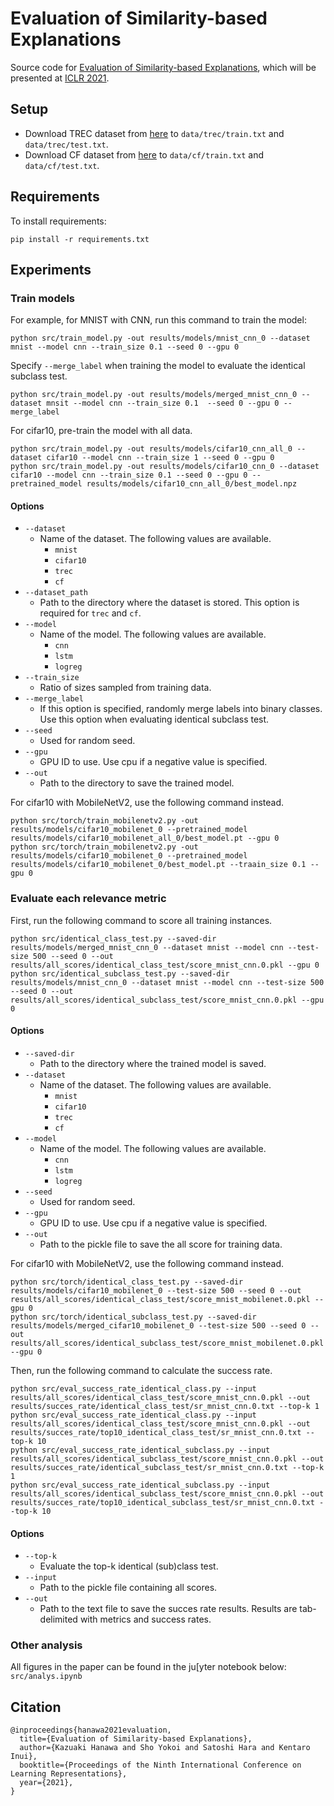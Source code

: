 # Evaluation of Similarity-based Explanations

Source code for [Evaluation of Similarity-based Explanations](https://openreview.net/forum?id=9uvhpyQwzM_), which will be presented at [ICLR 2021](https://iclr.cc/Conferences/2021).


## Setup
- Download TREC dataset from [here](https://cogcomp.seas.upenn.edu/Data/QA/QC/) to `data/trec/train.txt` and `data/trec/test.txt`.
- Download CF dataset from [here](https://github.com/pabitralenka/Customer-Feedback-Analysis/tree/master/CNN) to `data/cf/train.txt` and `data/cf/test.txt`.

## Requirements

To install requirements:

```setup
pip install -r requirements.txt
```

## Experiments

### Train models

For example, for MNIST with CNN, run this command to train the model:

```trai
python src/train_model.py -out results/models/mnist_cnn_0 --dataset mnist --model cnn --train_size 0.1 --seed 0 --gpu 0
```

Specify `--merge_label` when training the model to evaluate the identical subclass test.
```trai
python src/train_model.py -out results/models/merged_mnist_cnn_0 --dataset mnsit --model cnn --train_size 0.1  --seed 0 --gpu 0 --merge_label
```

For cifar10, pre-train the model with all data.
```trai
python src/train_model.py -out results/models/cifar10_cnn_all_0 --dataset cifar10 --model cnn --train_size 1 --seed 0 --gpu 0
python src/train_model.py -out results/models/cifar10_cnn_0 --dataset cifar10 --model cnn --train_size 0.1 --seed 0 --gpu 0 --pretrained_model results/models/cifar10_cnn_all_0/best_model.npz
```

#### Options
- `--dataset`
    - Name of the dataset. The following values ​​are available.
        - `mnist`
        - `cifar10`
        - `trec`
        - `cf`
- `--dataset_path`
    - Path to the directory where the dataset is stored. This option is required for `trec` and `cf`.
- `--model`
    - Name of the model. The following values ​​are available.
        - `cnn`
        - `lstm`
        - `logreg`
- `--train_size`
    - Ratio of sizes sampled from training data.
- `--merge_label`
    - If this option is specified, randomly merge labels into binary classes. Use this option when evaluating identical subclass test.
- `--seed`
    - Used for random seed.
- `--gpu`
    - GPU ID to use. Use cpu if a negative value is specified.
- `--out`
    - Path to the directory to save the trained model.

For cifar10 with MobileNetV2, use the following command instead.
```
python src/torch/train_mobilenetv2.py -out results/models/cifar10_mobilenet_0 --pretrained_model results/models/cifar10_mobilenet_all_0/best_model.pt --gpu 0
python src/torch/train_mobilenetv2.py -out results/models/cifar10_mobilenet_0 --pretrained_model results/models/cifar10_mobilenet_0/best_model.pt --traain_size 0.1 --gpu 0
```

### Evaluate each relevance metric
First, run the following command to score all training instances.

```eval
python src/identical_class_test.py --saved-dir results/models/merged_mnist_cnn_0 --dataset mnist --model cnn --test-size 500 --seed 0 --out results/all_scores/identical_class_test/score_mnist_cnn.0.pkl --gpu 0
python src/identical_subclass_test.py --saved-dir results/models/mnist_cnn_0 --dataset mnist --model cnn --test-size 500 --seed 0 --out results/all_scores/identical_subclass_test/score_mnist_cnn.0.pkl --gpu 0
```
#### Options
- `--saved-dir`
    - Path to the directory where the trained model is saved.
- `--dataset`
    - Name of the dataset. The following values ​​are available.
        - `mnist`
        - `cifar10`
        - `trec`
        - `cf`
- `--model`
    - Name of the model. The following values ​​are available.
        - `cnn`
        - `lstm`
        - `logreg`
- `--seed`
    - Used for random seed.
- `--gpu`
    - GPU ID to use. Use cpu if a negative value is specified.
- `--out`
    - Path to the pickle file to save the all score for training data.

For cifar10 with MobileNetV2, use the following command instead.
```
python src/torch/identical_class_test.py --saved-dir results/models/cifar10_mobilenet_0 --test-size 500 --seed 0 --out results/all_scores/identical_class_test/score_mnist_mobilenet.0.pkl --gpu 0
python src/torch/identical_subclass_test.py --saved-dir results/models/merged_cifar10_mobilenet_0 --test-size 500 --seed 0 --out results/all_scores/identical_subclass_test/score_mnist_mobilenet.0.pkl --gpu 0
```

Then, run the following command to calculate the success rate.

```eval
python src/eval_success_rate_identical_class.py --input results/all_scores/identical_class_test/score_mnist_cnn.0.pkl --out results/succes_rate/identical_class_test/sr_mnist_cnn.0.txt --top-k 1
python src/eval_success_rate_identical_class.py --input results/all_scores/identical_class_test/score_mnist_cnn.0.pkl --out results/succes_rate/top10_identical_class_test/sr_mnist_cnn.0.txt --top-k 10
python src/eval_success_rate_identical_subclass.py --input results/all_scores/identical_subclass_test/score_mnist_cnn.0.pkl --out results/succes_rate/identical_subclass_test/sr_mnist_cnn.0.txt --top-k 1
python src/eval_success_rate_identical_subclass.py --input results/all_scores/identical_subclass_test/score_mnist_cnn.0.pkl --out results/succes_rate/top10_identical_subclass_test/sr_mnist_cnn.0.txt --top-k 10
```
#### Options
- `--top-k`
    - Evaluate the top-k identical (sub)class test.
- `--input`
    - Path to the pickle file containing all scores.
- `--out`
    - Path to the text file to save the succes rate results. Results are tab-delimited with metrics and success rates.

### Other analysis
All figures in the paper can be found in the ju[yter notebook below:
`src/analys.ipynb`

## Citation
```
@inproceedings{hanawa2021evaluation,
  title={Evaluation of Similarity-based Explanations},
  author={Kazuaki Hanawa and Sho Yokoi and Satoshi Hara and Kentaro Inui},
  booktitle={Proceedings of the Ninth International Conference on Learning Representations},
  year={2021},
}
```
